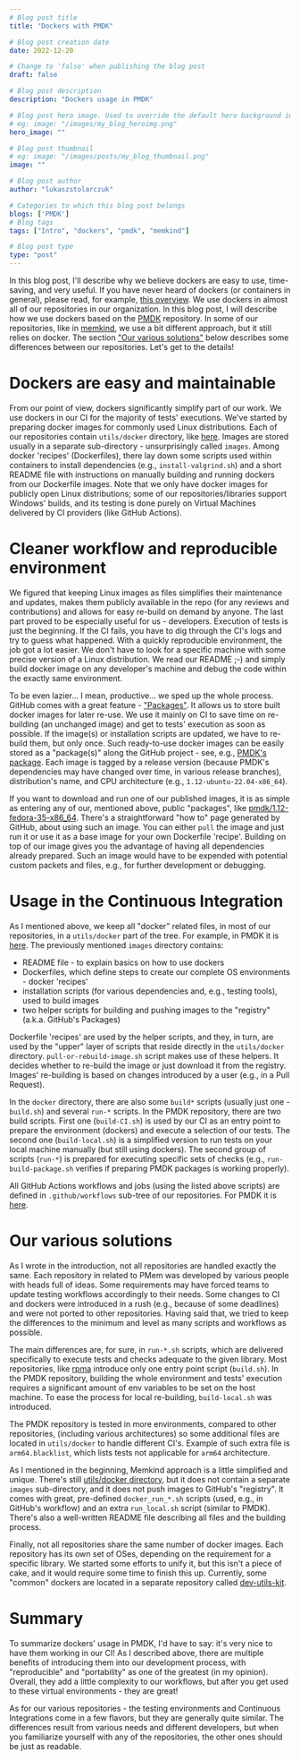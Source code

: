 ```yaml
---
# Blog post title
title: "Dockers with PMDK"

# Blog post creation date
date: 2022-12-20

# Change to 'false' when publishing the blog post
draft: false

# Blog post description
description: "Dockers usage in PMDK"

# Blog post hero image. Used to override the default hero background image.
# eg: image: "/images/my_blog_heroimg.png"
hero_image: ""

# Blog post thumbnail
# eg: image: "/images/posts/my_blog_thumbnail.png"
image: ""

# Blog post author
author: "lukaszstolarczuk"

# Categories to which this blog post belongs
blogs: ['PMDK']
# Blog tags
tags: ["Intro", "dockers", "pmdk", "memkind"]

# Blog post type
type: "post"
---
```


In this blog post, I'll describe why we believe dockers are easy to use, time-saving, and very
useful. If you have never heard of dockers (or containers in general), please read, for example,
[this overview](https://docs.docker.com/get-started/overview/). We use dockers in almost
all of our repositories in our organization. In this blog post, I will describe how we use
dockers based on the [PMDK](https://github.com/pmem/pmdk) repository. In some of our repositories,
like in [memkind](https://github.com/memkind/memkind), we use a bit different approach, but it
still relies on docker. The section ["Our various solutions"](#our-various-solutions) below
describes some differences between our repositories. Let's get to the details!

# Dockers are easy and maintainable

From our point of view, dockers significantly simplify part of our work.
We use dockers in our CI for the majority of tests' executions. We've started by preparing docker
images for commonly used Linux distributions. Each of our repositories contain `utils/docker`
directory, like [here](https://github.com/pmem/pmdk/tree/master/utils/docker). Images are stored usually
in a separate sub-directory - unsurprisingly called `images`. Among docker 'recipes' (Dockerfiles),
there lay down some scripts used within containers to install dependencies (e.g., `install-valgrind.sh`)
and a short README file with instructions on manually building and running dockers from our Dockerfile
images. Note that we only have docker images for publicly open Linux distributions; some of our
repositories/libraries support Windows' builds, and its testing is done purely on Virtual Machines
delivered by CI providers (like GitHub Actions).

# Cleaner workflow and reproducible environment

We figured that keeping Linux images as files simplifies their maintenance and updates, makes them
publicly available in the repo (for any reviews and contributions) and allows for easy re-build on
demand by anyone. The last part proved to be especially useful for us - developers. Execution of tests
is just the beginning. If the CI fails, you have to dig through the CI's logs and try to guess what
happened. With a quickly reproducible environment, the job got a lot easier. We don't have to look
for a specific machine with some precise version of a Linux distribution. We read our README ;-)
and simply build docker image on any developer's machine and debug the code within the exactly
same environment.

To be even lazier... I mean, productive... we sped up the whole process. GitHub comes with a great
feature - ["Packages"](https://github.com/features/packages). It allows us to store built docker
images for later re-use. We use it mainly on CI to save time on re-building (an unchanged image) and
get to tests' execution as soon as possible. If the image(s) or installation scripts are updated,
we have to re-build them, but only once. Such ready-to-use docker images can be easily stored as
a "package(s)" along the GitHub project - see, e.g.,
[PMDK's package](https://github.com/pmem/pmdk/pkgs/container/pmdk). Each image is tagged
by a release version (because PMDK's dependencies may have changed over time, in various release branches),
distribution's name, and CPU architecture (e.g., `1.12-ubuntu-22.04-x86_64`).

If you want to download and run one of our published images, it is as simple as
entering any of our, mentioned above, public "packages", like
[pmdk/1.12-fedora-35-x86_64](https://github.com/pmem/pmdk/pkgs/container/pmdk/58577064?tag=1.12-fedora-35-x86_64).
There's a straightforward "how to" page generated by GitHub, about using such an image. You can
either `pull` the image and just run it or use it as a base image for your own Dockerfile 'recipe'.
Building on top of our image gives you the advantage of having all dependencies already prepared.
Such an image would have to be expended with potential custom packets and files, e.g., for further
development or debugging.

# Usage in the Continuous Integration

As I mentioned above, we keep all "docker" related files, in most of our repositories,
in a `utils/docker` part of the tree. For example, in PMDK it is
[here](https://github.com/pmem/pmdk/tree/master/utils/docker).
The previously mentioned `images` directory contains:
* README file - to explain basics on how to use dockers
* Dockerfiles, which define steps to create our complete OS environments - docker 'recipes'
* installation scripts (for various dependencies and, e.g., testing tools), used to build images
* two helper scripts for building and pushing images to the "registry" (a.k.a. GitHub's Packages)

Dockerfile 'recipes' are used by the helper scripts, and they, in turn, are used by the
"upper" layer of scripts that reside directly in the `utils/docker` directory. `pull-or-rebuild-image.sh`
script makes use of these helpers. It decides whether to re-build the image or just download it
from the registry. Images' re-building is based on changes introduced by a user (e.g., in
a Pull Request).

In the `docker` directory, there are also some `build*` scripts (usually just one - `build.sh`) and several
`run-*` scripts. In the PMDK repository, there are two build scripts. First one (`build-CI.sh`) is used
by our CI as an entry point to prepare the environment (dockers) and execute a selection of our tests.
The second one (`build-local.sh`) is a simplified version to run tests on your local machine manually
(but still using dockers). The second group of scripts (`run-*`) is prepared for executing specific
sets of checks (e.g., `run-build-package.sh` verifies if preparing PMDK packages is working properly).

All GitHub Actions workflows and jobs (using the listed above scripts) are defined in
`.github/workflows` sub-tree of our repositories. For PMDK it is
[here](https://github.com/pmem/pmdk/tree/master/.github/workflows).

# Our various solutions

As I wrote in the introduction, not all repositories are handled exactly the same. Each repository
in related to PMem was developed by various people with heads full of ideas. Some requirements may
have forced teams to update testing workflows accordingly to their needs. Some changes to CI and
dockers were introduced in a rush (e.g., because of some deadlines) and were not ported to other
repositories. Having said that, we tried to keep the differences to the minimum and level as many
scripts and workflows as possible.

The main differences are, for sure, in `run-*.sh` scripts, which are delivered specifically to
execute tests and checks adequate to the given library. Most repositories, like
[rpma](https://github.com/pmem/rpma/tree/main/utils/docker) introduce only one entry point script
(`build.sh`). In the PMDK repository, building the whole environment and tests' execution requires
a significant amount of env variables to be set on the host machine. To ease the process for local
re-building, `build-local.sh` was introduced.

The PMDK repository is tested in more environments, compared to other repositories, (including various
architectures) so some additional files are located in `utils/docker` to handle different CI's.
Example of such extra file is `arm64.blacklist`, which lists tests not applicable for `arm64` architecture.

As I mentioned in the beginning, Memkind approach is a little simplified and unique. There's still
[utils/docker directory](https://github.com/memkind/memkind/tree/master/utils/docker), but
it does not contain a separate `images` sub-directory, and it does not push images to GitHub's "registry".
It comes with great, pre-defined `docker_run_*.sh` scripts (used, e.g., in GitHub's workflow) and
an extra `run_local.sh` script (similar to PMDK). There's also a well-written README file
describing all files and the building process.

Finally, not all repositories share the same number of docker images. Each repository has its own
set of OSes, depending on the requirement for a specific library. We started some efforts
to unify it, but this isn't a piece of cake, and it would require some time to finish this up.
Currently, some "common" dockers are located in a separate repository called
[dev-utils-kit](https://github.com/pmem/dev-utils-kit).

# Summary

To summarize dockers' usage in PMDK, I'd have to say: it's very nice to have them
working in our CI! As I described above, there are multiple benefits of introducing them
into our development process, with "reproducible" and "portability" as one of the greatest
(in my opinion). Overall, they add a little complexity to our workflows, but after
you get used to these virtual environments - they are great!

As for our various repositories - the testing environments and Continuous Integrations
come in a few flavors, but they are generally quite similar. The differences result from
various needs and different developers, but when you familiarize yourself with any of the
repositories, the other ones should be just as readable.
